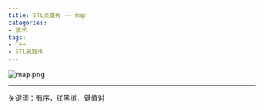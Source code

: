 ```yaml
---
title: STL英雄传 —— map
categories: 
- 技术
tags:
- C++
- STL英雄传
---
```


![map.png](https://i.loli.net/2020/03/03/T3Dbpce7IJArVXY.png)

<!-- more -->

------

关键词：有序，红黑树，键值对
